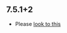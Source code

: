## 7.5.1+2

- Please [look to this]((https://dooboolab.github.io/flutter_sound/doc/book/CHANGELOG.html))
